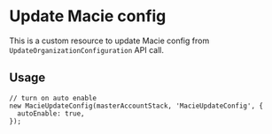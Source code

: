 # Update Macie config

This is a custom resource to update Macie config from `UpdateOrganizationConfiguration` API call.

## Usage

    // turn on auto enable
    new MacieUpdateConfig(masterAccountStack, 'MacieUpdateConfig', {
      autoEnable: true,
    });

